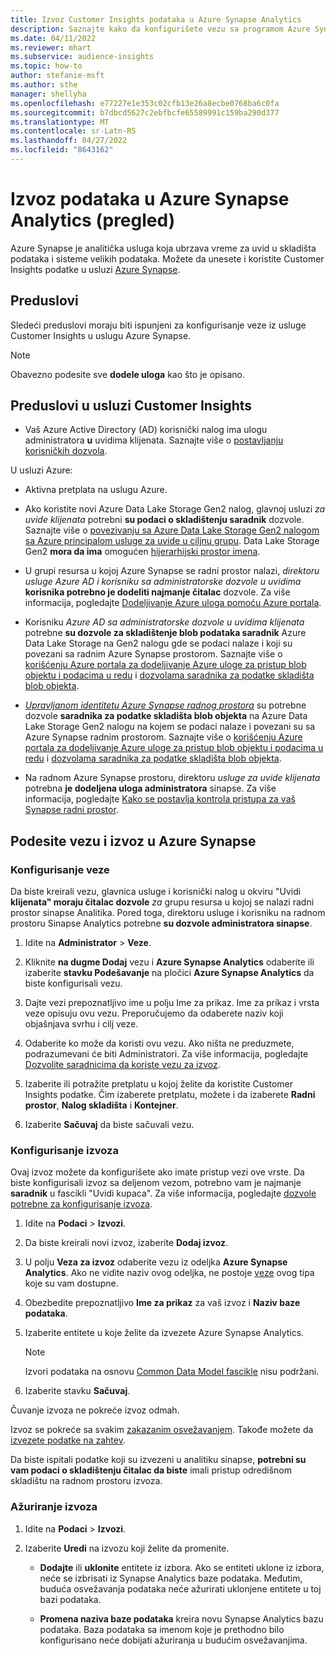 ```yaml
---
title: Izvoz Customer Insights podataka u Azure Synapse Analytics
description: Saznajte kako da konfigurišete vezu sa programom Azure Synapse Analytics.
ms.date: 04/11/2022
ms.reviewer: mhart
ms.subservice: audience-insights
ms.topic: how-to
author: stefanie-msft
ms.author: sthe
manager: shellyha
ms.openlocfilehash: e77227e1e353c02cfb13e26a8ecbe0768ba6c0fa
ms.sourcegitcommit: b7dbcd5627c2ebfbcfe65589991c159ba290d377
ms.translationtype: MT
ms.contentlocale: sr-Latn-RS
ms.lasthandoff: 04/27/2022
ms.locfileid: "8643162"
---
```

# <a name="export-data-to-azure-synapse-analytics-preview"></a>Izvoz podataka u Azure Synapse Analytics (pregled)

Azure Synapse je analitička usluga koja ubrzava vreme za uvid u skladišta podataka i sisteme velikih podataka. Možete da unesete i koristite Customer Insights podatke u usluzi [Azure Synapse](/azure/synapse-analytics/overview-what-is).

## <a name="prerequisites"></a>Preduslovi

Sledeći preduslovi moraju biti ispunjeni za konfigurisanje veze iz usluge Customer Insights u uslugu Azure Synapse.

> [!NOTE]
> Obavezno podesite sve **dodele uloga** kao što je opisano.  

## <a name="prerequisites-in-customer-insights"></a>Preduslovi u usluzi Customer Insights

* Vaš Azure Active Directory (AD) korisnički nalog ima ulogu administratora **u** uvidima klijenata. Saznajte više o [postavljanju korisničkih dozvola](permissions.md#assign-roles-and-permissions).

U usluzi Azure: 

- Aktivna pretplata na uslugu Azure.

- Ako koristite novi Azure Data Lake Storage Gen2 nalog, glavnoj usluzi *za uvide klijenata* potrebni **su podaci o skladištenju saradnik** dozvole. Saznajte više o [povezivanju sa Azure Data Lake Storage Gen2 nalogom sa Azure principalom usluge za uvide u ciljnu grupu](connect-service-principal.md). Data Lake Storage Gen2 **mora da ima** omogućen [hijerarhijski prostor imena](/azure/storage/blobs/data-lake-storage-namespace).

- U grupi resursa u kojoj Azure Synapse se radni prostor nalazi, *direktoru usluge* *Azure AD i korisniku sa administratorske dozvole u uvidima* **korisnika potrebno je dodeliti najmanje čitalac** dozvole. Za više informacija, pogledajte [Dodeljivanje Azure uloga pomoću Azure portala](/azure/role-based-access-control/role-assignments-portal).

- Korisniku *Azure AD sa administratorske dozvole u uvidima klijenata* potrebne **su dozvole za skladištenje blob podataka saradnik** Azure Data Lake Storage na Gen2 nalogu gde se podaci nalaze i koji su povezani sa radnim Azure Synapse prostorom. Saznajte više o [korišćenju Azure portala za dodeljivanje Azure uloge za pristup blob objektu i podacima u redu](/azure/storage/common/storage-auth-aad-rbac-portal) i [dozvolama saradnika za podatke skladišta blob objekta](/azure/role-based-access-control/built-in-roles#storage-blob-data-contributor).

- *[Upravljanom identitetu Azure Synapse radnog prostora](/azure/synapse-analytics/security/synapse-workspace-managed-identity)* su potrebne dozvole **saradnika za podatke skladišta blob objekta** na Azure Data Lake Storage Gen2 nalogu na kojem se podaci nalaze i povezani su sa Azure Synapse radnim prostorom. Saznajte više o [korišćenju Azure portala za dodeljivanje Azure uloge za pristup blob objektu i podacima u redu](/azure/storage/common/storage-auth-aad-rbac-portal) i [dozvolama saradnika za podatke skladišta blob objekta](/azure/role-based-access-control/built-in-roles#storage-blob-data-contributor).

- Na radnom Azure Synapse prostoru, direktoru *usluge za uvide klijenata* potrebna **je dodeljena uloga administratora** sinapse. Za više informacija, pogledajte [Kako se postavlja kontrola pristupa za vaš Synapse radni prostor](/azure/synapse-analytics/security/how-to-set-up-access-control).

## <a name="set-up-the-connection-and-export-to-azure-synapse"></a>Podesite vezu i izvoz u Azure Synapse

### <a name="configure-a-connection"></a>Konfigurisanje veze

Da biste kreirali vezu, glavnica usluge i korisnički nalog u okviru "Uvidi **klijenata" moraju čitalac dozvole** *za* grupu resursa u kojoj se nalazi radni prostor sinapse Analitika. Pored toga, direktoru usluge i korisniku na radnom prostoru Sinapse Analytics potrebne **su dozvole administratora sinapse**. 

1. Idite na **Administrator** > **Veze**.

1. Kliknite **na dugme Dodaj** vezu i **Azure Synapse Analytics** odaberite ili izaberite **stavku Podešavanje** na pločici **Azure Synapse Analytics** da biste konfigurisali vezu.

1. Dajte vezi prepoznatljivo ime u polju Ime za prikaz. Ime za prikaz i vrsta veze opisuju ovu vezu. Preporučujemo da odaberete naziv koji objašnjava svrhu i cilj veze.

1. Odaberite ko može da koristi ovu vezu. Ako ništa ne preduzmete, podrazumevani će biti Administratori. Za više informacija, pogledajte [Dozvolite saradnicima da koriste vezu za izvoz](connections.md#allow-contributors-to-use-a-connection-for-exports).

1. Izaberite ili potražite pretplatu u kojoj želite da koristite Customer Insights podatke. Čim izaberete pretplatu, možete i da izaberete **Radni prostor**, **Nalog skladišta** i **Kontejner**.

1. Izaberite **Sačuvaj** da biste sačuvali vezu.

### <a name="configure-an-export"></a>Konfigurisanje izvoza

Ovaj izvoz možete da konfigurišete ako imate pristup vezi ove vrste. Da biste konfigurisali izvoz sa deljenom vezom, potrebno vam je najmanje **saradnik** u fascikli "Uvidi kupaca". Za više informacija, pogledajte [dozvole potrebne za konfigurisanje izvoza](export-destinations.md#set-up-a-new-export).

1. Idite na **Podaci** > **Izvozi**.

1. Da biste kreirali novi izvoz, izaberite **Dodaj izvoz**.

1. U polju **Veza za izvoz** odaberite vezu iz odeljka **Azure Synapse Analytics**. Ako ne vidite naziv ovog odeljka, ne postoje [veze](connections.md) ovog tipa koje su vam dostupne.

1. Obezbedite prepoznatljivo **Ime za prikaz** za vaš izvoz i **Naziv baze podataka**.

1. Izaberite entitete u koje želite da izvezete Azure Synapse Analytics.
   > [!NOTE]
   > Izvori podataka na osnovu [Common Data Model fascikle](connect-common-data-model.md) nisu podržani.

2. Izaberite stavku **Sačuvaj**.

Čuvanje izvoza ne pokreće izvoz odmah.

Izvoz se pokreće sa svakim [zakazanim osvežavanjem](system.md#schedule-tab). Takođe možete da [izvezete podatke na zahtev](export-destinations.md#run-exports-on-demand).

Da biste ispitali podatke koji su izvezeni u analitiku sinapse, **potrebni su vam podaci o skladištenju čitalac da biste** imali pristup odredišnom skladištu na radnom prostoru izvoza. 

### <a name="update-an-export"></a>Ažuriranje izvoza

1. Idite na **Podaci** > **Izvozi**.

1. Izaberite **Uredi** na izvozu koji želite da promenite.

   - **Dodajte** ili **uklonite** entitete iz izbora. Ako se entiteti uklone iz izbora, neće se izbrisati iz Synapse Analytics baze podataka. Međutim, buduća osvežavanja podataka neće ažurirati uklonjene entitete u toj bazi podataka.

   - **Promena naziva baze podataka** kreira novu Synapse Analytics bazu podataka. Baza podataka sa imenom koje je prethodno bilo konfigurisano neće dobijati ažuriranja u budućim osvežavanjima.
